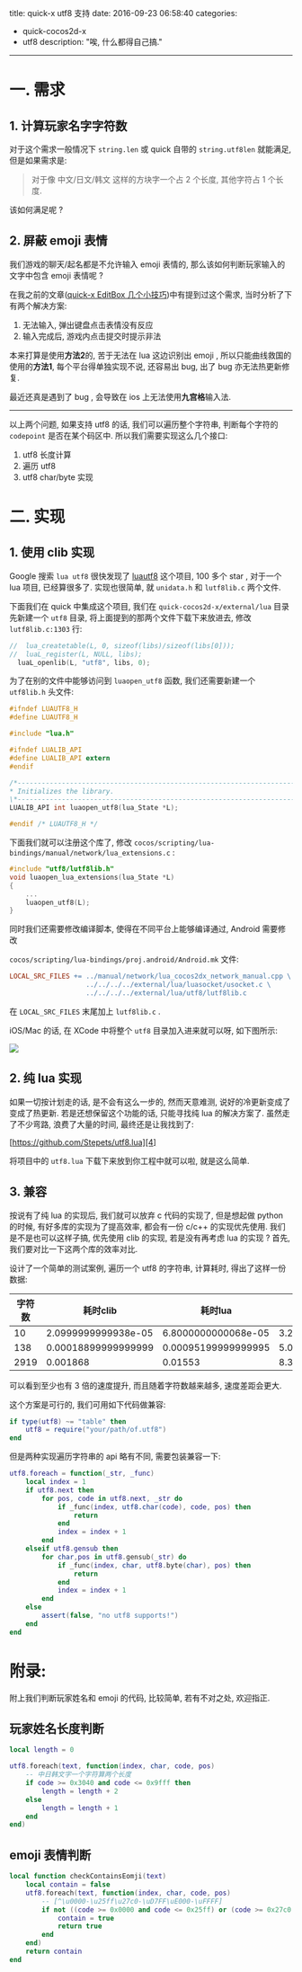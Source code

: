 title: quick-x utf8 支持
date: 2016-09-23 06:58:40
categories:
- quick-cocos2d-x
- utf8
description: "唉, 什么都得自己搞."
---

# 一. 需求

## 1. 计算玩家名字字符数

对于这个需求一般情况下 `string.len` 或 quick 自带的 `string.utf8len` 就能满足, 但是如果需求是:

> 对于像 中文/日文/韩文 这样的方块字一个占 2 个长度, 其他字符占 1 个长度.

该如何满足呢 ? 

## 2. 屏蔽 emoji 表情

我们游戏的聊天/起名都是不允许输入 emoji 表情的, 那么该如何判断玩家输入的文字中包含 emoji 表情呢 ? 

在我之前的文章([quick-x EditBox 几个小技巧][1])中有提到过这个需求, 当时分析了下有两个解决方案:

1. 无法输入, 弹出键盘点击表情没有反应
2. 输入完成后, 游戏内点击提交时提示非法

本来打算是使用**方法2**的, 苦于无法在 lua 这边识别出 emoji , 所以只能曲线救国的使用的**方法1**, 每个平台得单独实现不说, 还容易出 bug, 出了 bug 亦无法热更新修复.

最近还真是遇到了 bug , 会导致在 ios 上无法使用**九宫格**输入法.

---

以上两个问题, 如果支持 utf8 的话, 我们可以遍历整个字符串, 判断每个字符的 `codepoint` 是否在某个码区中. 所以我们需要实现这么几个接口:

1. utf8 长度计算
2. 遍历 utf8
3. utf8 char/byte 实现

# 二. 实现

## 1. 使用 clib 实现

Google 搜索 `lua utf8` 很快发现了 [luautf8][1] 这个项目, 100 多个 star , 对于一个 lua 项目, 已经算很多了. 实现也很简单, 就 `unidata.h` 和 `lutf8lib.c` 两个文件.

下面我们在 quick 中集成这个项目, 我们在 `quick-cocos2d-x/external/lua` 目录先新建一个 `utf8` 目录, 将上面提到的那两个文件下载下来放进去, 修改 `lutf8lib.c:1303` 行:

```c
//  lua_createtable(L, 0, sizeof(libs)/sizeof(libs[0]));
//  luaL_register(L, NULL, libs);
  luaL_openlib(L, "utf8", libs, 0);
```

为了在别的文件中能够访问到 `luaopen_utf8` 函数, 我们还需要新建一个 `utf8lib.h` 头文件:

```c
#ifndef LUAUTF8_H
#define LUAUTF8_H

#include "lua.h"

#ifndef LUALIB_API
#define LUALIB_API extern
#endif

/*-------------------------------------------------------------------------*\
* Initializes the library.
\*-------------------------------------------------------------------------*/
LUALIB_API int luaopen_utf8(lua_State *L);

#endif /* LUAUTF8_H */
```

下面我们就可以注册这个库了, 修改 `cocos/scripting/lua-bindings/manual/network/lua_extensions.c` :

```c
#include "utf8/lutf8lib.h"
void luaopen_lua_extensions(lua_State *L)
{
    ...
    luaopen_utf8(L);
}
```

同时我们还需要修改编译脚本, 使得在不同平台上能够编译通过, Android 需要修改

 `cocos/scripting/lua-bindings/proj.android/Android.mk` 文件:

```mk
LOCAL_SRC_FILES += ../manual/network/lua_cocos2dx_network_manual.cpp \
                   ../../../../external/lua/luasocket/usocket.c \
                   ../../../../external/lua/utf8/lutf8lib.c
```

在 `LOCAL_SRC_FILES` 末尾加上 `lutf8lib.c` .

iOS/Mac 的话, 在 XCode 中将整个 `utf8` 目录加入进来就可以呀, 如下图所示:

![][3]

## 2. 纯 lua 实现

如果一切按计划走的话, 是不会有这么一步的, 然而天意难测, 说好的冷更新变成了变成了热更新. 若是还想保留这个功能的话, 只能寻找纯 lua 的解决方案了. 虽然走了不少弯路, 浪费了大量的时间, 最终还是让我找到了: 

[https://github.com/Stepets/utf8.lua][4]

将项目中的 `utf8.lua` 下载下来放到你工程中就可以啦, 就是这么简单.

## 3. 兼容

按说有了纯 lua 的实现后, 我们就可以放弃 c 代码的实现了, 但是想起做 python 的时候, 有好多库的实现为了提高效率, 都会有一份 c/c++ 的实现优先使用. 我们是不是也可以这样子搞, 优先使用 clib 的实现, 若是没有再考虑 lua 的实现 ? 首先, 我们要对比一下这两个库的效率对比.

设计了一个简单的测试案例, 遍历一个 utf8 的字符串, 计算耗时, 得出了这样一份数据:

| 字符数 	| 耗时clib            	| 耗时lua             	| 倍数            	|
|--------	|---------------------	|---------------------	|-----------------	|
| 10     	| 2.0999999999938e-05 	| 6.8000000000068e-05 	| 3.2380952381081 	|
| 138    	| 0.00018899999999999 	| 0.00095199999999995 	| 5.0370370370369 	|
| 2919   	| 0.001868            	| 0.01553             	| 8.3137044967881 	|

可以看到至少也有 3 倍的速度提升, 而且随着字符数越来越多, 速度差距会更大. 

这个方案是可行的, 我们可用如下代码做兼容:

```lua
if type(utf8) ~= "table" then
    utf8 = require("your/path/of.utf8")
end 
```

但是两种实现遍历字符串的 api 略有不同, 需要包装兼容一下:

```lua
utf8.foreach = function(_str, _func)
    local index = 1
    if utf8.next then
        for pos, code in utf8.next, _str do
            if _func(index, utf8.char(code), code, pos) then
                return
            end
            index = index + 1
        end
    elseif utf8.gensub then
        for char,pos in utf8.gensub(_str) do
            if _func(index, char, utf8.byte(char), pos) then
                return
            end
            index = index + 1
        end
    else
        assert(false, "no utf8 supports!")
    end
end
```

# 附录:

附上我们判断玩家姓名和 emoji 的代码, 比较简单, 若有不对之处, 欢迎指正.

## 玩家姓名长度判断

```lua
local length = 0

utf8.foreach(text, function(index, char, code, pos)
    -- 中日韩文字一个字符算两个长度
    if code >= 0x3040 and code <= 0x9fff then
        length = length + 2
    else
        length = length + 1
    end
end)
```

## emoji 表情判断

```lua
local function checkContainsEomji(text)
    local contain = false
    utf8.foreach(text, function(index, char, code, pos)
        -- [^\u0000-\u25ff\u27c0-\uD7FF\uE000-\uFFFF]
        if not ((code >= 0x0000 and code <= 0x25ff) or (code >= 0x27c0 and code <= 0xD7FF) or (code >= 0xE000 and code <= 0xFFFF)) then
            contain = true
            return true
        end
    end)
    return contain
end
```

[1]: /2016/05/01/quickx-editbox-util/#u4E8C-__u5C4F_u853D_Emoji__u8F93_u5165
[2]: https://github.com/starwing/luautf8
[3]: http://ww2.sinaimg.cn/large/7f870d23gw1f838r4uoz1j207e03u74f.jpg
[4]: https://github.com/Stepets/utf8.lua
